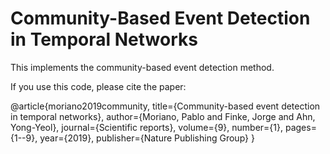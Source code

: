 # Community-Based Event Detection in Temporal Networks

This implements the community-based event detection method. 

If you use this code, please cite the paper: 

  @article{moriano2019community,
    title={Community-based event detection in temporal networks},
    author={Moriano, Pablo and Finke, Jorge and Ahn, Yong-Yeol},
    journal={Scientific reports},
    volume={9},
    number={1},
    pages={1--9},
    year={2019},
    publisher={Nature Publishing Group}
  }
